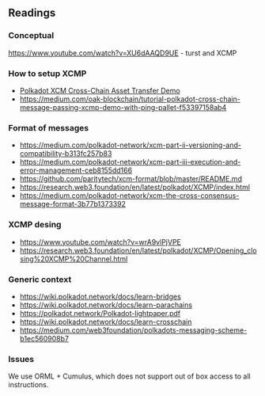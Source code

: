 ## Readings

### Conceptual

https://www.youtube.com/watch?v=XU6dAAQD9UE - turst and XCMP

### How to setup XCMP

- [Polkadot XCM Cross-Chain Asset Transfer Demo](https://medium.com/oak-blockchain/polkadot-xcm-cross-chain-asset-transfer-demo-53aa9a2e97a7)
- https://medium.com/oak-blockchain/tutorial-polkadot-cross-chain-message-passing-xcmp-demo-with-ping-pallet-f53397158ab4

### Format of messages

- https://medium.com/polkadot-network/xcm-part-ii-versioning-and-compatibility-b313fc257b83
- https://medium.com/polkadot-network/xcm-part-iii-execution-and-error-management-ceb8155dd166
- https://github.com/paritytech/xcm-format/blob/master/README.md
- https://research.web3.foundation/en/latest/polkadot/XCMP/index.html
- https://medium.com/polkadot-network/xcm-the-cross-consensus-message-format-3b77b1373392


### XCMP desing

- https://www.youtube.com/watch?v=wrA9vlPjVPE
- https://research.web3.foundation/en/latest/polkadot/XCMP/Opening_closing%20XCMP%20Channel.html

### Generic context

- https://wiki.polkadot.network/docs/learn-bridges
- https://wiki.polkadot.network/docs/learn-parachains
- https://polkadot.network/Polkadot-lightpaper.pdf
- https://wiki.polkadot.network/docs/learn-crosschain
- https://medium.com/web3foundation/polkadots-messaging-scheme-b1ec560908b7

### Issues

We use ORML + Cumulus, which does not support out of box access to all instructions.

